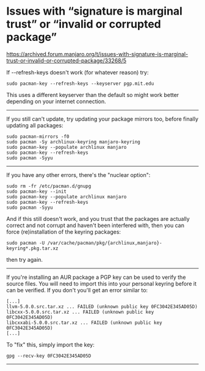 
# Issues with “signature is marginal trust” or “invalid or corrupted package” 

https://archived.forum.manjaro.org/t/issues-with-signature-is-marginal-trust-or-invalid-or-corrupted-package/33268/5

If --refresh-keys doesn't work (for whatever reason) try:

```
sudo pacman-key --refresh-keys --keyserver pgp.mit.edu
```
This uses a different keyserver than the default so might work better depending on your internet connection.

***************************************

If you still can't update, try updating your package mirrors too, before finally updating all packages:
```
sudo pacman-mirrors -f0
sudo pacman -Sy archlinux-keyring manjaro-keyring
sudo pacman-key --populate archlinux manjaro
sudo pacman-key --refresh-keys
sudo pacman -Syyu
```
***************************************

If you have any other errors, there's the "nuclear option":
```
sudo rm -fr /etc/pacman.d/gnupg
sudo pacman-key --init
sudo pacman-key --populate archlinux manjaro
sudo pacman-key --refresh-keys
sudo pacman -Syyu
```
And if this still doesn't work, and you trust that the packages are actually correct and not corrupt and haven't been interfered with, then you can force (re)installation of the keyring packages:

```
sudo pacman -U /var/cache/pacman/pkg/{archlinux,manjaro}-keyring*.pkg.tar.xz 
```

then try again.

***************************************

If you're installing an AUR package a PGP key can be used to verify the source files. You will need to import this into your personal keyring before it can be verified. If you don't you'll get an error similar to:

```
[...]
llvm-5.0.0.src.tar.xz ... FAILED (unknown public key 0FC3042E345AD05D)
libcxx-5.0.0.src.tar.xz ... FAILED (unknown public key 0FC3042E345AD05D)
libcxxabi-5.0.0.src.tar.xz ... FAILED (unknown public key 0FC3042E345AD05D)
[...]
```

To "fix" this, simply import the key:
```
gpg --recv-key 0FC3042E345AD05D
```
***************************************
